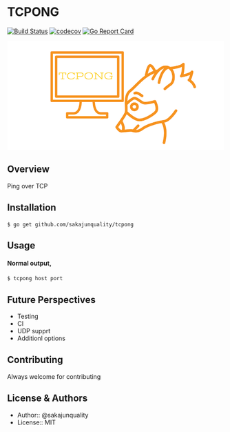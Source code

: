 TCPONG
=================================
[![Build Status](https://travis-ci.org/sakajunquality/tcpong.svg?branch=master)](https://travis-ci.org/sakajunquality/tcpong)
[![codecov](https://codecov.io/gh/sakajunquality/tcpong/branch/master/graph/badge.svg)](https://codecov.io/gh/sakajunquality/tcpong)
[![Go Report Card](https://goreportcard.com/badge/github.com/sakajunquality/tcpong)](https://goreportcard.com/report/github.com/sakajunquality/tcpong)

![image](./image.png)


Overview
------------
Ping over TCP



Installation
------------
```
$ go get github.com/sakajunquality/tcpong
```



Usage
------------
#### Normal output,
```
$ tcpong host port
```

## Future Perspectives
- Testing
- CI
- UDP supprt
- Additionl options

Contributing
-----
Always welcome for contributing


License & Authors
-----------------
- Author:: @sakajunquality
- License:: MIT
